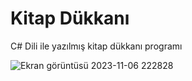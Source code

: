 # Kitap Dükkanı

C# Dili ile yazılmış kitap dükkanı programı

![Ekran görüntüsü 2023-11-06 222828](https://github.com/burakelci12/_CSharp_KitapDukkani/assets/131363641/fe95fd1f-e8cc-42cc-84d6-1eb9a660faa4)
